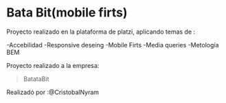 # Bata Bit(mobile firts)


Proyecto realizado en la plataforma de platzi, aplicando temas de :

-Accebilidad
-Responsive deseing
-Mobile Firts
-Media queries
-Metología BEM


Proyecto realizado a la empresa:
>BatataBit

Realizadó por :@CristobalNyram
